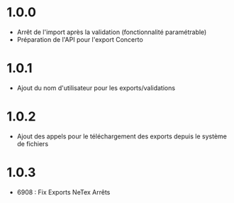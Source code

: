 # 1.0.0
- Arrêt de l'import après la validation (fonctionnalité paramétrable)
- Préparation de l'API pour l'export Concerto

# 1.0.1
- Ajout du nom d'utilisateur pour les exports/validations

# 1.0.2
- Ajout des appels pour le téléchargement des exports depuis le système de fichiers

# 1.0.3
- 6908 : Fix Exports NeTex Arrêts